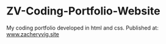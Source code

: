 # ZV-Coding-Portfolio-Website
My coding portfolio developed in html and css.
Published at: www.zacheryvig.site
